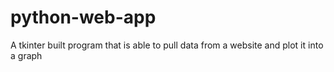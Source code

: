 # python-web-app
A tkinter built program that is able to pull data from a website and plot it into a graph
